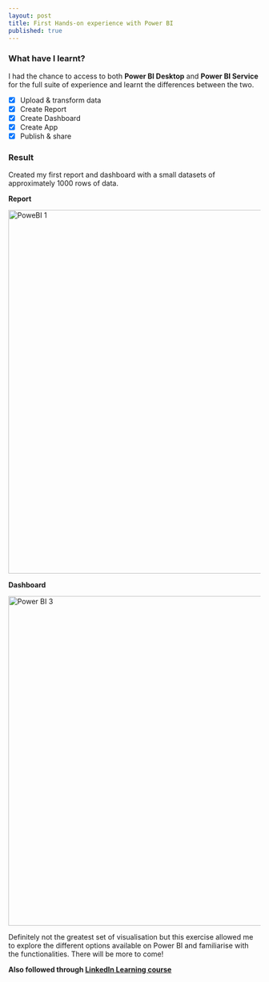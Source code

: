 ```yaml
---
layout: post
title: First Hands-on experience with Power BI
published: true
---
```


### What have I learnt?
I had the chance to access to both **Power BI Desktop** and **Power BI Service** for the full suite of experience and learnt the differences between the two.
- [x] Upload & transform data
- [x] Create Report
- [x] Create Dashboard
- [x] Create App
- [x] Publish & share

### Result
Created my first report and dashboard with a small datasets of approximately 1000 rows of data.

**Report**

<img width="727" alt="PoweBI 1" src="https://user-images.githubusercontent.com/85727619/122769456-2970ec00-d2d7-11eb-8d34-c1643b717386.png">

**Dashboard**

<img width="659" alt="Power BI 3" src="https://user-images.githubusercontent.com/85727619/122769670-57563080-d2d7-11eb-960b-ebf5acf4abfe.png">

Definitely not the greatest set of visualisation but this exercise allowed me to explore the different options available on Power BI and familiarise with the functionalities.
There will be more to come!

**Also followed through [LinkedIn Learning course](https://www.linkedin.com/learning-login/share?account=104800994&forceAccount=false&redirect=https%3A%2F%2Fwww.linkedin.com%2Flearning%2Fpower-bi-essential-training-3%3Ftrk%3Dshare_ent_url%26shareId%3Dw%252FRuhHB%252FS729vrq5%252Br%252BgHQ%253D%253D)**
